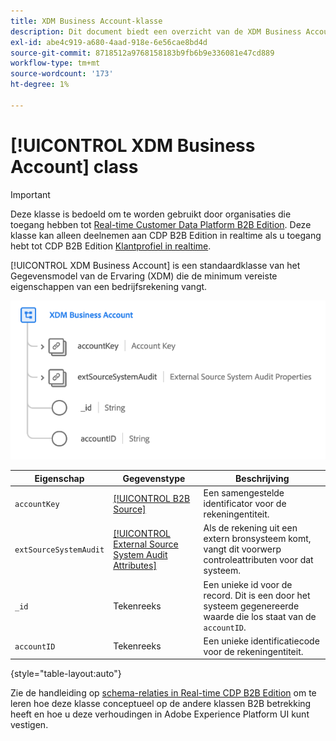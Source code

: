 ```yaml
---
title: XDM Business Account-klasse
description: Dit document biedt een overzicht van de XDM Business Account-klasse in Experience Data Model (XDM).
exl-id: abe4c919-a680-4aad-918e-6e56cae8bd4d
source-git-commit: 8718512a9768158183b9fb6b9e336081e47cd889
workflow-type: tm+mt
source-wordcount: '173'
ht-degree: 1%

---
```


# [!UICONTROL XDM Business Account] class

>[!IMPORTANT]
>
>Deze klasse is bedoeld om te worden gebruikt door organisaties die toegang hebben tot [Real-time Customer Data Platform B2B Edition](../../../rtcdp/b2b-overview.md). Deze klasse kan alleen deelnemen aan CDP B2B Edition in realtime als u toegang hebt tot CDP B2B Edition [Klantprofiel in realtime](../../../profile/home.md).

[!UICONTROL XDM Business Account] is een standaardklasse van het Gegevensmodel van de Ervaring (XDM) die de minimum vereiste eigenschappen van een bedrijfsrekening vangt.

![](../../images/classes/b2b/business-account.png)

| Eigenschap | Gegevenstype | Beschrijving |
| --- | --- | --- |
| `accountKey` | [[!UICONTROL B2B Source]](../../data-types/b2b-source.md) | Een samengestelde identificator voor de rekeningentiteit. |
| `extSourceSystemAudit` | [[!UICONTROL External Source System Audit Attributes]](../../data-types/external-source-system-audit-attributes.md) | Als de rekening uit een extern bronsysteem komt, vangt dit voorwerp controleattributen voor dat systeem. |
| `_id` | Tekenreeks | Een unieke id voor de record. Dit is een door het systeem gegenereerde waarde die los staat van de `accountID`. |
| `accountID` | Tekenreeks | Een unieke identificatiecode voor de rekeningentiteit. |

{style=&quot;table-layout:auto&quot;}

Zie de handleiding op [schema-relaties in Real-time CDP B2B Edition](../../tutorials/relationship-b2b.md) om te leren hoe deze klasse conceptueel op de andere klassen B2B betrekking heeft en hoe u deze verhoudingen in Adobe Experience Platform UI kunt vestigen.
